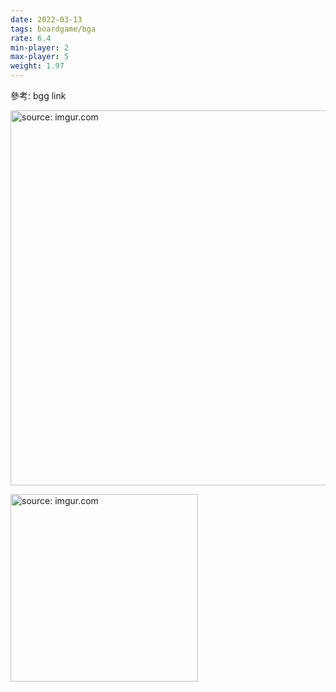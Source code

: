 ```yaml
---
date: 2022-03-13
tags: boardgame/bga
rate: 6.4
min-player: 2
max-player: 5
weight: 1.97
---
```


參考: bgg link

<a href="https://imgur.com/wDcB6fh"><img src="https://i.imgur.com/wDcB6fh.jpg" title="source: imgur.com" width="600px"/></a>

<a href="https://imgur.com/dHESlVS"><img src="https://i.imgur.com/dHESlVS.jpg" title="source: imgur.com" width="300px"/></a>